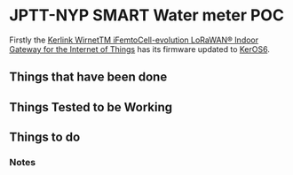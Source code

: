 # JPTT-NYP SMART Water meter POC
Firstly the [Kerlink WirnetTM iFemtoCell-evolution LoRaWAN® Indoor Gateway for the Internet of Things](https://wikikerlink.fr/wirnet-productline/lib/exe/fetch.php?media=documentation:commercial_leaflet_ifemtocell-evolution_2.9.pdf) has its firmware updated to [KerOS6](https://keros.docs.kerlink.com/).

## Things that have been done

## Things Tested to be Working

## Things to do

### Notes
